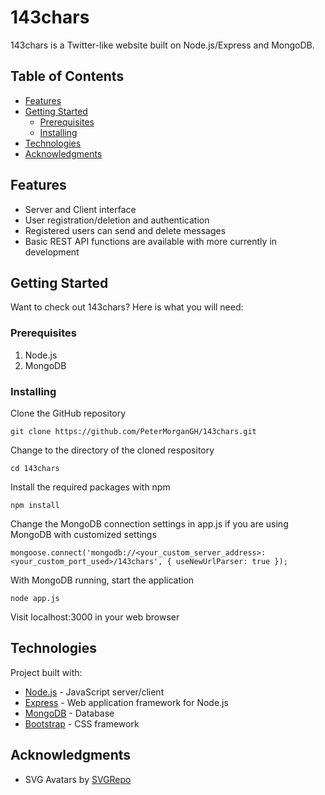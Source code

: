 # 143chars

143chars is a Twitter-like website built on Node.js/Express and MongoDB.

## Table of Contents

  - [Features](#features)
  - [Getting Started](#getting-started)
    - [Prerequisites](#prerequisites)
    - [Installing](#installing)
  - [Technologies](#technologies)
  - [Acknowledgments](#acknowledgments)


## Features
* Server and Client interface
* User registration/deletion and authentication
* Registered users can send and delete messages
* Basic REST API functions are available with more currently in development

## Getting Started

Want to check out 143chars? Here is what you will need:

### Prerequisites
1. Node.js
2. MongoDB

### Installing

Clone the GitHub repository
```
git clone https://github.com/PeterMorganGH/143chars.git
```

Change to the directory of the cloned respository
```
cd 143chars
```
Install the required packages with npm
```
npm install
```
Change the MongoDB connection settings in app.js if you are using MongoDB with customized settings
```
mongoose.connect('mongodb://<your_custom_server_address>:<your_custom_port_used>/143chars', { useNewUrlParser: true });
```
With MongoDB running, start the application
```
node app.js
```
Visit localhost:3000 in your web browser

## Technologies
Project built with:
* [Node.js](https://nodejs.org) - JavaScript server/client
* [Express](https://expressjs.com/) - Web application framework for Node.js
* [MongoDB](https://www.mongodb.com/) - Database
* [Bootstrap](https://getbootstrap.com/) - CSS framework

## Acknowledgments

* SVG Avatars by [SVGRepo](https://www.svgrepo.com)